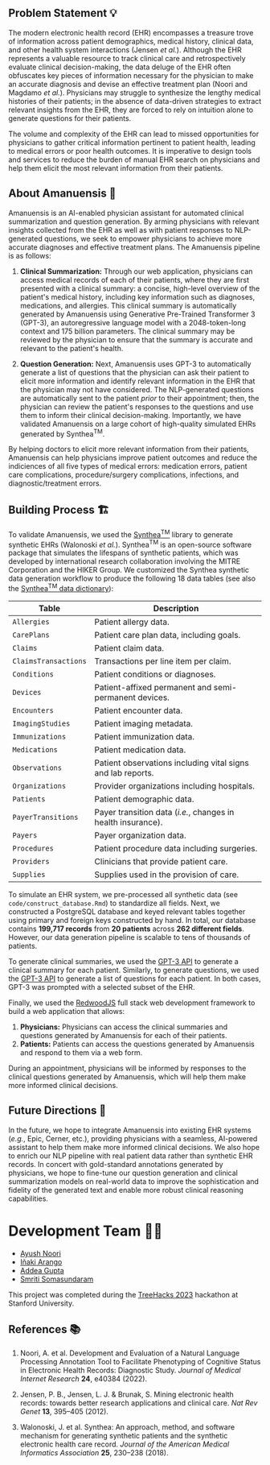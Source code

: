 ## Problem Statement 💡

The modern electronic health record (EHR) encompasses a treasure trove of information across patient demographics, medical history, clinical data, and other health system interactions (Jensen *et al.*). Although the EHR represents a valuable resource to track clinical care and retrospectively evaluate clinical decision-making, the data deluge of the EHR often obfuscates key pieces of information necessary for the physician to make an accurate diagnosis and devise an effective treatment plan (Noori and Magdamo *et al.*). Physicians may struggle to synthesize the lengthy medical histories of their patients; in the absence of data-driven strategies to extract relevant insights from the EHR, they are forced to rely on intuition alone to generate questions for their patients.

The volume and complexity of the EHR can lead to missed opportunities for physicians to gather critical information pertinent to patient health, leading to medical errors or poor health outcomes. It is imperative to design tools and services to reduce the burden of manual EHR search on physicians and help them elicit the most relevant information from their patients.

## About Amanuensis 📝

Amanuensis is an AI-enabled physician assistant for automated clinical summarization and question generation. By arming physicians with relevant insights collected from the EHR as well as with patient responses to NLP-generated questions, we seek to empower physicians to achieve more accurate diagnoses and effective treatment plans. The Amanuensis pipeline is as follows:

1. **Clinical Summarization:** Through our web application, physicians can access medical records of each of their patients, where they are first presented with a clinical summary: a concise, high-level overview of the patient's medical history, including key information such as diagnoses, medications, and allergies. This clinical summary is automatically generated by Amanuensis using Generative Pre-Trained Transformer 3 (GPT-3), an autoregressive language model with a 2048-token-long context and 175 billion parameters. The clinical summary may be reviewed by the physician to ensure that the summary is accurate and relevant to the patient's health.

2. **Question Generation:** Next, Amanuensis uses GPT-3 to automatically generate a list of questions that the physician can ask their patient to elicit more information and identify relevant information in the EHR that the physician may not have considered. The NLP-generated questions are automatically sent to the patient *prior* to their appointment; then, the physician can review the patient's responses to the questions and use them to inform their clinical decision-making. Importantly, we have validated Amanuensis on a large cohort of high-quality simulated EHRs generated by Synthea<sup>TM</sup>.

By helping doctors to elicit more relevant information from their patients, Amanuensis can help physicians improve patient outcomes and reduce the indiciences of all five types of medical errors: medication errors, patient care complications, procedure/surgery complications, infections, and diagnostic/treatment errors.

## Building Process 🏗

To validate Amanuensis, we used the [Synthea<sup>TM</sup>](https://synthetichealth.github.io/synthea/) library to generate synthetic EHRs (Walonoski *et al.*). Synthea<sup>TM</sup> is an open-source software package that simulates the lifespans of synthetic patients, which was developed by international research collaboration involving the MITRE Corporation and the HIKER Group. We customized the Synthea synthetic data generation workflow to produce the following 18 data tables (see also the [Synthea<sup>TM</sup> data dictionary](https://github.com/synthetichealth/synthea/wiki/CSV-File-Data-Dictionary)):

| Table | Description |
|------|-------------|
| `Allergies` | Patient allergy data. |
| `CarePlans` | Patient care plan data, including goals. |
| `Claims` | Patient claim data. |
| `ClaimsTransactions` | Transactions per line item per claim. |
| `Conditions` | Patient conditions or diagnoses. |
| `Devices` | Patient-affixed permanent and semi-permanent devices. |
| `Encounters` | Patient encounter data. |
| `ImagingStudies` | Patient imaging metadata. |
| `Immunizations` | Patient immunization data. |
| `Medications` | Patient medication data. |
| `Observations` | Patient observations including vital signs and lab reports. |
| `Organizations` | Provider organizations including hospitals. |
| `Patients` | Patient demographic data. |
| `PayerTransitions` | Payer transition data (*i.e.*, changes in health insurance). |
| `Payers` | Payer organization data. |
| `Procedures` | Patient procedure data including surgeries. |
| `Providers` | Clinicians that provide patient care. |
| `Supplies` | Supplies used in the provision of care. |

To simulate an EHR system, we pre-processed all synthetic data (see `code/construct_database.Rmd`) to standardize all fields. Next, we constructed a PostgreSQL database and keyed relevant tables together using primary and foreign keys constructed by hand. In total, our database contains **199,717 records** from **20 patients** across **262 different fields**. However, our data generation pipeline is scalable to tens of thousands of patients.

To generate clinical summaries, we used the [GPT-3 API](https://beta.openai.com/docs/api-reference/completions/create) to generate a clinical summary for each patient. Similarly, to generate questions, we used the [GPT-3 API](https://beta.openai.com/docs/api-reference/completions/create) to generate a list of questions for each patient. In both cases, GPT-3 was prompted with a selected subset of the EHR.

Finally, we used the [RedwoodJS](https://redwoodjs.com/) full stack web development framework to build a web application that allows:
1. **Physicians:** Physicians can access the clinical summaries and questions generated by Amanuensis for each of their patients.
2. **Patients:** Patients can access the questions generated by Amanuensis and respond to them via a web form.

During an appointment, physicians will be informed by responses to the clinical questions generated by Amanuensis, which will help them make more informed clinical decisions.

## Future Directions 🚀

In the future, we hope to integrate Amanuensis into existing EHR systems (*e.g.*, Epic, Cerner, etc.), providing physicians with a seamless, AI-powered assistant to help them make more informed clinical decisions. We also hope to enrich our NLP pipeline with real patient data rather than synthetic EHR records. In concert with gold-standard annotations generated by physicians, we hope to fine-tune our question generation and clinical summarization models on real-world data to improve the sophistication and fidelity of the generated text and enable more robust clinical reasoning capabilities.

# Development Team 🧑‍💻
* [Ayush Noori](mailto:anoori@college.harvard.edu)
* [Iñaki Arango](mailto:inakiarango@college.harvard.edu)
* [Addea Gupta](mailto:addeagupta@college.harvard.edu)
* [Smriti Somasundaram](mailto:smritisomasundaram@college.harvard.edu)

This project was completed during the [TreeHacks 2023](https://www.treehacks.com/) hackathon at Stanford University.

## References 📚

1. Noori, A. et al. Development and Evaluation of a Natural Language Processing Annotation Tool to Facilitate Phenotyping of Cognitive Status in Electronic Health Records: Diagnostic Study. *Journal of Medical Internet Research* **24**, e40384 (2022).

2. Jensen, P. B., Jensen, L. J. & Brunak, S. Mining electronic health records: towards better research applications and clinical care. *Nat Rev Genet* **13**, 395–405 (2012).

3. Walonoski, J. et al. Synthea: An approach, method, and software mechanism for generating synthetic patients and the synthetic electronic health care record. *Journal of the American Medical Informatics Association* **25**, 230–238 (2018).

